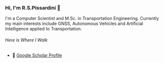 ### Hi, I'm R.S.Pissardini 👋

I'm a Computer Scientist and M.Sc. in Transportation Engineering. Currently my main interests include GNSS, Autonomous Vehicles and Artificial Intelligence applied to Transportation. 

###### Here is Where I Walk
- 💬 [Google Scholar Profile](https://scholar.google.com.br/citations?user=kAfMCzkAAAAJ)
